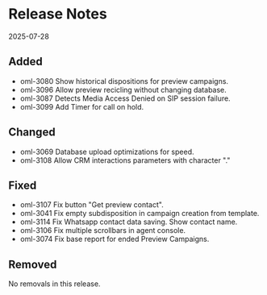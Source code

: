# Release Notes
2025-07-28

## Added

- oml-3080 Show historical dispositions for preview campaigns.
- oml-3096 Allow preview recicling without changing database. 
- oml-3087 Detects Media Access Denied on SIP session failure.
- oml-3099 Add Timer for call on hold.

## Changed

- oml-3069 Database upload optimizations for speed.
- oml-3108 Allow CRM interactions parameters with character "."

## Fixed

- oml-3107 Fix button "Get preview contact".
- oml-3041 Fix empty subdisposition in campaign creation from template.
- oml-3114 Fix Whatsapp contact data saving. Show contact name.
- oml-3106 Fix multiple scrollbars in agent console.
- oml-3074 Fix base report for ended Preview Campaigns. 

## Removed

No removals in this release.

